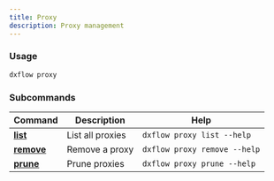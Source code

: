 ```yaml
---
title: Proxy 
description: Proxy management
---
```


### Usage

```bash [Terminal]
dxflow proxy
```

### Subcommands

| Command | Description | Help |
|---------|-------------|------|
| [**list**](/docs/cli/proxy/list) | List all proxies | `dxflow proxy list --help` |
| [**remove**](/docs/cli/proxy/remove) | Remove a proxy | `dxflow proxy remove --help` |
| [**prune**](/docs/cli/proxy/prune) | Prune proxies | `dxflow proxy prune --help` |

